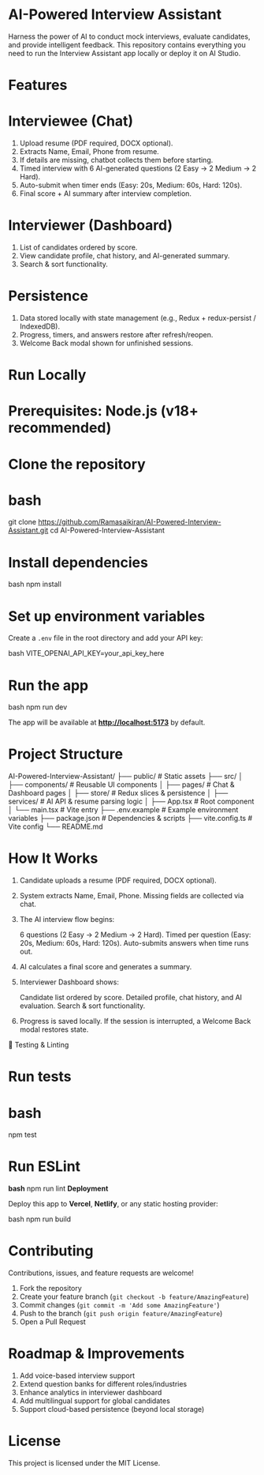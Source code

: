  # AI-Powered Interview Assistant
 
Harness the power of AI to conduct mock interviews, evaluate candidates, and provide intelligent feedback. This repository contains everything you need to run the Interview Assistant app locally or deploy it on AI Studio.

 # Features
# Interviewee (Chat)

1. Upload resume (PDF required, DOCX optional).
2. Extracts Name, Email, Phone from resume.
3. If details are missing, chatbot collects them before starting.
4. Timed interview with 6 AI-generated questions (2 Easy → 2 Medium → 2 Hard).
5. Auto-submit when timer ends (Easy: 20s, Medium: 60s, Hard: 120s).
6. Final score + AI summary after interview completion.

 # Interviewer (Dashboard)

1. List of candidates ordered by score.
2. View candidate profile, chat history, and AI-generated summary.
3. Search & sort functionality.

 # Persistence

1. Data stored locally with state management (e.g., Redux + redux-persist / IndexedDB).
2. Progress, timers, and answers restore after refresh/reopen.
3. Welcome Back modal shown for unfinished sessions.
  # Run Locally

# Prerequisites: Node.js (v18+ recommended)

# Clone the repository

# bash
git clone https://github.com/Ramasaikiran/AI-Powered-Interview-Assistant.git
cd AI-Powered-Interview-Assistant

# Install dependencies

bash
npm install

# Set up environment variables
Create a `.env` file in the root directory and add your API key:

bash
VITE_OPENAI_API_KEY=your_api_key_here

# Run the app

bash
npm run dev

The app will be available at **[http://localhost:5173](http://localhost:5173)** by default.

 # Project Structure
 
AI-Powered-Interview-Assistant/
├── public/              # Static assets
├── src/
│   ├── components/      # Reusable UI components
│   ├── pages/           # Chat & Dashboard pages
│   ├── store/           # Redux slices & persistence
│   ├── services/        # AI API & resume parsing logic
│   ├── App.tsx          # Root component
│   └── main.tsx         # Vite entry
├── .env.example         # Example environment variables
├── package.json         # Dependencies & scripts
├── vite.config.ts       # Vite config
└── README.md


 # How It Works

1. Candidate uploads a resume (PDF required, DOCX optional).
2. System extracts Name, Email, Phone. Missing fields are collected via chat.
3. The AI interview flow begins:

    6 questions (2 Easy → 2 Medium → 2 Hard).
    Timed per question (Easy: 20s, Medium: 60s, Hard: 120s).
    Auto-submits answers when time runs out.
4. AI calculates a final score and generates a summary.
5. Interviewer Dashboard shows:

    Candidate list ordered by score.
    Detailed profile, chat history, and AI evaluation.
    Search & sort functionality.
6. Progress is saved locally. If the session is interrupted, a Welcome Back modal restores state.

 🧪 Testing & Linting

# Run tests

# bash
npm test

# Run ESLint

**bash**
npm run lint
 **Deployment**

Deploy this app to **Vercel**, **Netlify**, or any static hosting provider:

bash
npm run build
# Contributing

Contributions, issues, and feature requests are welcome!

1. Fork the repository
2. Create your feature branch (`git checkout -b feature/AmazingFeature`)
3. Commit changes (`git commit -m 'Add some AmazingFeature'`)
4. Push to the branch (`git push origin feature/AmazingFeature`)
5. Open a Pull Request



 # Roadmap & Improvements

1. Add voice-based interview support
2.  Extend question banks for different roles/industries
3. Enhance analytics in interviewer dashboard
4. Add multilingual support for global candidates
5. Support cloud-based persistence (beyond local storage)



 # License

This project is licensed under the MIT License.

